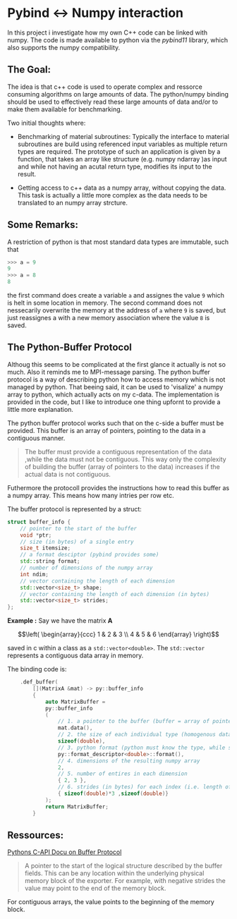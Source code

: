 # Pybind <-> Numpy interaction

In this project i investigate how my own C++ code can be linked with numpy. The code is made available to python via the *pybind11* library, which also supports the numpy compatibility.

## The Goal:
The idea is that c++ code is used to operate complex and ressorce consuming algorithms on large amounts of data. The python/numpy binding should be used to effectively read these large amounts of data and/or to make them available for benchmarking. 

Two initial thoughts where:
* Benchmarking of material subroutines: Typically the interface to material subroutines are build using referenced input variables as multiple return types are required. The prototype of such an application is given by a function, that takes an array like structure (e.g. numpy ndarray )as input and while not having an acutal return type, modifies its input to the result.

* Getting access to c++ data as a numpy array, without copying the data. This task is actually a little more complex as the data needs to be translated to an numpy array strcture.

## Some Remarks:
A restriction of python is that most standard data types are immutable, such that
```python
>>> a = 9
9
>>> a = 8
8
```
the first command does create a variable `a` and assignes the value `9` which is helt in some location in memory. The second command does not nessecarily overwrite the memory at the address of `a` where `9` is saved, but just reassignes a with a new memory association where the value `8` is saved.

## The Python-Buffer Protocol
Althoug this seems to be complicated at the first glance it actually is not so much. Also it reminds me to MPI-message parsing. The python buffer protocol is a way of describing python how to access memory which is not managed by python. That beeing said, it can be used to 'visalize' a numpy array to python, which actually acts on my c-data.
The implementation is provided in the code, but I like to introduce one thing upfornt to provide a little more explanation.

The python buffer protocol works such that on the c-side a buffer must be provided. This buffer is an array of pointers, pointing to the data in a contiguous manner.

> The buffer must provide a contiguous representation of the data ,while the data must not be contiguous. This way only the complexity of building the buffer (array of pointers to the data) increases if the actual data is not contiguous.

Futhermore the protocoll provides the instructions how to read this buffer as a numpy array. This means how many intries per row etc.

The buffer protocol is represented by a struct:
```c++
struct buffer_info {
    // pointer to the start of the buffer
    void *ptr;
    // size (in bytes) of a single entry 
    size_t itemsize;
    // a format desciptor (pybind provides some)
    std::string format;
    // number of dimensions of the numpy array
    int ndim;
    // vector containing the length of each dimension
    std::vector<size_t> shape;
    // vector containing the length of each dimension (in bytes)
    std::vector<size_t> strides;
};
```
**Example :**
Say we have the matrix **A**
```math
\left(
\begin{array}{ccc} 
1 & 2 & 3 \\ 
4 & 5 & 6 
\end{array}
\right)
```

saved in c within a class as a `std::vector<double>`. The `std::vector` represents a contiguous data array in memory.

The binding code is:
```c++
    .def_buffer(
        [](MatrixA &mat) -> py::buffer_info
        {
            auto MatrixBuffer = 
            py::buffer_info
            (
                // 1. a pointer to the buffer (buffer = array of pointer to data)
                mat.data(),
                // 2. the size of each individual type (homogenous data -> all types are equal)
                sizeof(double),
                // 3. python format (python must know the type, while standard types are supported)
                py::format_descriptor<double>::format(),
                // 4. dimensions of the resulting numpy array
                2,
                // 5. number of entires in each dimension
                { 2, 3 },
                // 6. strides (in bytes) for each index (i.e. length of a row, col, etc. : array(0,0) -> internalarray[0*stride_dim1+0*stride_dim2], array(1,0) -> internalarray[1*stride_dim1+0*stride_dim2] )
                { sizeof(double)*3 ,sizeof(double)}
            );
            return MatrixBuffer;
        }
```

## Ressources:
[Pythons C-API Docu on Buffer Protocol](https://docs.python.org/3/c-api/buffer.html)

>A pointer to the start of the logical structure described by the buffer fields. This can be any location within the underlying physical memory block of the exporter. For example, with negative strides the value may point to the end of the memory block.

For contiguous arrays, the value points to the beginning of the memory block.


